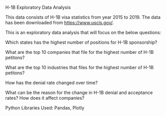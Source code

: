 H-1B Exploratory Data Analysis

This data consists of H-1B visa statistics from year 2015 to 2019. The data has been downloaded from https://www.uscis.gov/.

This is an exploratory data analysis that will focus on the below questions:

Which states has the highest number of positions for H-1B sponsorship?

What are the top 10 companies that file for the highest number of H-1B petitons?

What are the top 10 industries that files for the highest number of H-1B petitons?

How has the denial rate changed over time?

What can be the reason for the change in H-1B denial and acceptance rates? How does it affect companies?

Python Libraries Used: Pandas, Plotly
